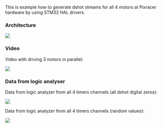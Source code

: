 This is example how to generate dshot streams for all 4 motors at Pixracer hardware by using STM32 HAL drivers.

### Architecture
![](https://lh3.googleusercontent.com/dv36oVkZQVLec80XzhjzsFyzn2aZy-PkeSIRDaRdsw-NWuS3RnnWyM9WOT90qMqRfd0c0x9R4_-Faaz3fEQ8Lj_WCzfrE4Q24vpusbYOkHzfGw2gjai1XdBn6jMurkJ9UzBllQiL_HcF1oN7txOLV4IyV3G0WlErKCjToOMLqnkOaso5GDtbIClYtZ9cyndsum2gWYCcbLaxR8oNVeKaUGz8Ac5wXojf3_j45UPsC0USivzNO2unu11gzx4ZTD7ioarqZMn5-kifZ4iCUCIOkUoeicRs8HEXUxIYeg2B8wfft5GqSkdN8mIT3ia6r36Ra7Zg5Uhnk479hgq9osaK8aYsrBaG08fL_rp73K2irmVbDbRuSfqsGgorq2_gLQoupMWzTT9LhGhSgaclPgXYWZU-0YuKbV8ITXumrGKkrLyAHmBTwyrpvbQtha1ZB0l94JMfKqU0wM5WhY3c27nklsVLH_TtaWhtRlA0GQjAiIPje0NRx5GXmF1D6hbyJEeh4d_5SXZi2nApqfXr1L-5X8hbU4rc5c97EhqNYbdMUWNwZ0rUOwDwNw5BEP-y6vX5S_xybfnK9eV9zGzSGF3yqnQrDrPgNbRBSgR9JLY3Gm0mk5lQNZvP2WQowt-bri97u5qhvAjyVtuMe_H1QcpbrdZwOshAjc6MbZcsRBdVU2QR6fuzOmuCKmSbs7CfXKSesdsTOqY1JZCM1gZ-Nff3EoA=w1080-h706-no)


### Video

Video with driving 3 motors in parallel:

[![](https://i.ytimg.com/vi/oitdSbdIE98/hqdefault.jpg?sqp=-oaymwEZCPYBEIoBSFXyq4qpAwsIARUAAIhCGAFwAQ==&rs=AOn4CLC0yHeaKLbLyfcSNOrZOa8La8b1jA)](https://www.youtube.com/watch?v=oitdSbdIE98)


### Data from logic analyser

Data from logic analyzer from all 4 timers channels (all dshot digital zeros): 

![](https://lh3.googleusercontent.com/PSuFIxbjKIGva-Pva4yhNIWQZwCfO_nsrxWlg0aPdTR-47a4B29gpDs_gNwRac7jmOZEtueCUAoyZTjNF8BuS_x8BF-Zt2Bv5vjZwl-hoxoMU-xRj3GxTM_RV1QYFPDrnb0rPidwW8sePb1ps1W3n4tRPzCGz6knSLC7XFeBi4gAYA2adMqbxov9zrKkbSMS46YaOvVwu5cTrBcG8ExMiZgEFjB71rpMxtEp_3Z0uN7_TF7Q5pq7UzpHHS_cH9Rcn_nk5_XbEao7FE_cKgsWZarC9UEdOqjPXC7ESbwz5DDKa2bPLjnHZCps78Bfizx9sjNrRgN00Uez5lk-stCU7t9f_ImcPjxN8xH-qYRzAqKjTPTxhz0o13J-Uzi68c2QpmZXXfkX935MZztJrcT8O6zCNu7cA9jP-frZorV4p4amSp9kxMet3ep5thdzcjeqgU_YzyDA6wyLudwbGbrJQNzonYZv7WrvQNmiKBX2ddexxRKaf9r6YZqHManxFzrkLUPPR8iTANUMDtKYpxOUQd63I-6WgIRclrDeRR-Gx3_wmFb3ZhSf-u1urTjjhnc0Gz8ry73JppY97op75cYRPB6TIyfA6KjMGxK9PYrAf0DKhlEOseR2-POuh-YrB4sh5iWvhA6UgsIYfy6Ze9W81VsIMpbugPFOcpJ7vVFBAbeELTmlcDZzgO52EzfeCvSTaQ0iSbJk6zi4Xavi6jkFixo=w931-h395-no)


Data from logic analyzer from all 4 timers channels (random values): 

![](https://lh3.googleusercontent.com/nOE1YNEIkGZsHPyFv41m-tIAE5vZOu-k2cM-LW_G90I0PN9cqDibBIK-pWOsZSSSPlzA42P-rF2ncBV10afyBlyyYDkCEwliYGMkHXvGr0md9gAE50hZyP-JRX3bsKYehJ77AGvpf9nAD13r6_jPGY5Z6zLzO6y0y_Pq4nNznhk1wDkhXseaypi4KnPVro9N_cRCy1UUkT40KwRYzf13zOQsrA4MBj0hb_AK8u1lhAFiX2rdLkRco3r0CjhEsht4li53ug6Spwg7AqHUrWX4K798CIjG2q1jVhTkR21OoqR7MWe9JKSPQlJzFdevXYuSHu9zh2yQ1QBdyniijqp6tFSGqPZF7aYLeeZi9kkPbK0z1b9MC3ce-Fsu0qxmU3C6jx16DZ7c_eI3ydyepZzoabsF-oLMNpb-r7LCzu5FsjH9sMFwxFF-e5xtN6Qpr-RrWHoaQYY0te2jL_ZaV1s9X87D8D6JzUuRZ2XlSFoBh4o7y7Ei6ypHJdEToVoTJawMo8-aNdcm_fiZJbJ2W6-Se44uPjUMBrojEPcUMcZlWI2zCmtiVMaAI-4qNApfKOKNUL9sSlX-WGNlSCGMgIj7ua1_pI2jwR6Dn5xmUnwprJoMC5edlToMUxtsyBa4XHrZ3nbSznrM4_o8R0WVnaKU2hQhZUUZ3QktaBFmRJwH5X1JgMnVHCy0YhI9H7XHIbDtXglFyMKJ7c__qDq0DBEBcxw=w688-h366-no)
